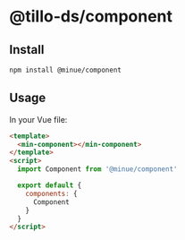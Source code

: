 # @tillo-ds/component

## Install

```bash
npm install @minue/component
```

## Usage

In your Vue file:

```html
<template>
  <min-component></min-component>
</template>
<script>
  import Component from '@minue/component'

  export default {
    components: {
      Component
    }
  }
</script>
```
